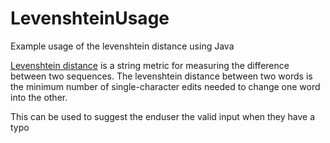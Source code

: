 # LevenshteinUsage
Example usage of the levenshtein distance using Java

[Levenshtein distance](https://en.wikipedia.org/wiki/Levenshtein_distance) is a string metric for measuring the difference between two sequences. The levenshtein distance between two words is the minimum number of single-character edits needed to change one word into the other.

This can be used to suggest the enduser the valid input when they have a typo
